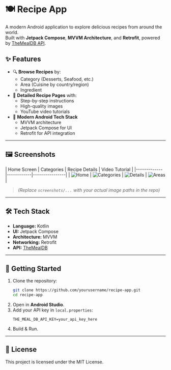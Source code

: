 # 🍽️ Recipe App

A modern Android application to explore delicious recipes from around the world.  
Built with **Jetpack Compose**, **MVVM Architecture**, and **Retrofit**, powered by [TheMealDB API](https://www.themealdb.com/).  

## ✨ Features
- 🔍 **Browse Recipes** by:
  - Category (Desserts, Seafood, etc.)
  - Area (Cuisine by country/region)
  - Ingredient
- 📄 **Detailed Recipe Pages** with:
  - Step-by-step instructions
  - High-quality images
  - YouTube video tutorials
- 📱 **Modern Android Tech Stack**
  - MVVM architecture
  - Jetpack Compose for UI
  - Retrofit for API integration

---

## 🖼 Screenshots

| Home Screen | Categories | Recipe Details | Video Tutorial |
|-------------|------------|----------------|
| ![Home](screenshots/Homepage.jpg) | ![Categories](screenshots/Categorypage.jpg) | ![Details](screenshots/Reciepepage.jpg) | ![Areas](screenshots/Areaspage.jpg) |


> *(Replace `screenshots/...` with your actual image paths in the repo)*

---

## 🛠 Tech Stack
- **Language:** Kotlin
- **UI:** Jetpack Compose
- **Architecture:** MVVM
- **Networking:** Retrofit
- **API:** [TheMealDB](https://www.themealdb.com/)

---

## 🚀 Getting Started
1. Clone the repository:
   ```bash
   git clone https://github.com/yourusername/recipe-app.git
   cd recipe-app
   ```
2. Open in **Android Studio**.
3. Add your API key in `local.properties`:
   ```properties
   THE_MEAL_DB_API_KEY=your_api_key_here
   ```
4. Build & Run.

---

## 📜 License
This project is licensed under the MIT License.
